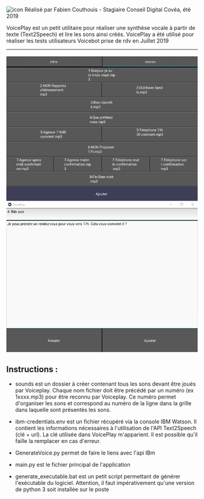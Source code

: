 <img src="https://github.com/Fabien-Couthouis/VoicePlay/blob/master/icon.ico" alt="icon" width="100"/>
Réalisé par Fabien Couthouis - Stagiaire Conseil Digital Covéa, été 2019

VoicePlay est un petit utilitaire pour réaliser une synthèse vocale à partir de texte (Text2Speech) et lire
les sons ainsi créés. VoicePlay a été utilisé pour réaliser les tests utilisateurs Voicebot prise de rdv en Juillet 2019
__________________________________________________________________________

<img src="https://github.com/Fabien-Couthouis/VoicePlay/blob/master/screenshots/main_screen.png" alt="icon" width="800"/>
<img src="https://github.com/Fabien-Couthouis/VoicePlay/blob/master/screenshots/add_text.png" alt="icon" width="800"/>

## Instructions : ##

* sounds est un dossier à créer contenant tous les sons devant être joués par Voiceplay. Chaque nom fichier doit être précédé
par un numéro (ex 1xxxx.mp3) pour être reconnu par Voiceplay. Ce numéro permet d'organiser les sons et correspond au numéro
de la ligne dans la grille dans laquelle sont présentés les sons.

* ibm-credentials.env est un fichier récupéré via la console IBM Watson. Il contient les informations nécessaires à
l'utilisation de l'API Text2Speech (clé + url). La clé utilisée dans VoicePlay m'apparient. Il est possible qu'il faille
la remplacer en cas d'erreur.

* GenerateVoice.py permet de faire le liens avec l'api IBm

* main.py est le fichier principal de l'application

* generate_executable.bat est un petit script permettant de générer l'exécutable du logiciel. Attention, il faut impérativement
qu'une version de python 3 soit installée sur le poste


